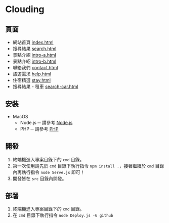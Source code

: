 # Clouding

## 頁面
* 網站首頁 [index.html](https://comdan66.github.io/clouding/index.html)
* 搜尋結果 [search.html](https://comdan66.github.io/clouding/search.html)
* 景點介紹 [intro-a.html](https://comdan66.github.io/clouding/intro-a.html)
* 景點介紹 [intro-b.html](https://comdan66.github.io/clouding/intro-b.html)
* 聯絡我們 [contact.html](https://comdan66.github.io/clouding/contact.html)
* 旅遊需求 [help.html](https://comdan66.github.io/clouding/help.html)
* 住宿精選 [stay.html](https://comdan66.github.io/clouding/stay.html)
* 搜尋結果 - 租車 [search-car.html](https://comdan66.github.io/clouding/search-car.html)

## 安裝
  * MacOS
    * Node.js ─ 請參考 [Node.js](https://www.ioa.tw/macOS/Node.js.html)
    * PHP ─ 請參考 [PHP](https://www.ioa.tw/macOS/PHP.html)

## 開發

1. 終端機進入專案目錄下的 `cmd` 目錄。
2. 第一次使用請先於 `cmd` 目錄下執行指令 `npm install .`，接著繼續於 `cmd` 目錄內再執行指令 `node Serve.js` 即可！
3. 開發皆在 `src` 目錄內開發。

## 部署

1. 終端機進入專案目錄下的 `cmd` 目錄。
2. 在 `cmd` 目錄下執行指令 `node Deploy.js -G github`

